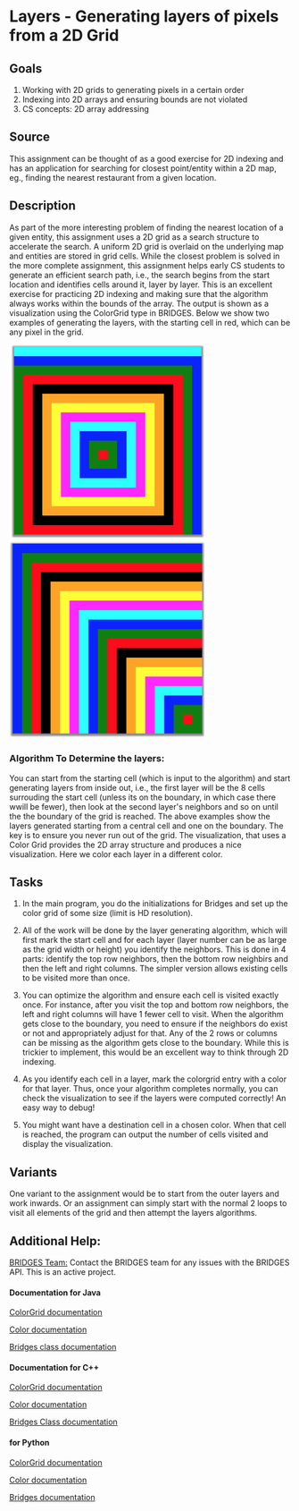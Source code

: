 Layers - Generating layers of pixels from a 2D Grid
===================================================

## Goals

1. Working with 2D grids to generating pixels in a certain order
2. Indexing into 2D arrays and ensuring bounds are not violated
3. CS concepts: 2D array addressing 

## Source
This assignment can be thought of as a good exercise for 2D indexing and 
has an application for searching for  closest point/entity 
within a 2D map, eg., finding the nearest restaurant from a given location.

## Description
As part of the more interesting problem of finding the nearest location of
a given entity, this assignment uses a 2D grid as a search structure to 
accelerate the search. A uniform 2D grid is overlaid on the underlying
map and entities are stored in grid cells. While the closest problem is 
solved in the more complete assignment, this assignment helps early CS 
students to generate an efficient  search path, i.e., the search begins
from the start location and identifies cells around it, layer by layer. 
This is an excellent exercise for practicing 2D indexing and making sure
that the algorithm always works within the bounds of the array. The
output is shown as a visualization using the ColorGrid type in BRIDGES. Below
we show two examples of generating the layers, with the starting cell in
red, which can be any pixel in the grid.

 
<img src="./figures/fig1.png" alt="drawing" width="350"></img>
<img src="./figures/fig2.png" alt="drawing" width="350"></img>

### Algorithm To Determine the layers:
You can start from the starting cell (which is input to the algorithm) and
start generating layers from inside out, i.e., the first layer will be the 8
cells surrouding the start cell (unless its on the boundary, in which case there wwill be fewer), then look at the second layer's neighbors and so on until the the boundary of the grid is reached. The above examples show the layers generated
starting from a central cell and one on the boundary. The key is to ensure 
you never run out of the grid. The visualization, that uses a Color Grid provides the 2D array structure and produces a nice visualization. Here we color each layer in a different color.

 

## Tasks

1. In the main program, you do the initializations for Bridges and set up the color grid of some size (limit is HD resolution). 

2. All of the work will be done by the layer generating algorithm, which will 
first mark the start cell and for each layer (layer number can be 
as large as the grid width or height) you identify the neighbors. This is
done in 4 parts: identify the top row neighbors, then the bottom row neighbirs
and then the left and right columns. The simpler version allows existing cells to be visited more than once.

3. You can optimize the algorithm and ensure each cell is visited exactly once.
For instance, after you visit the top and bottom row neighbors, the left and
right columns will have 1 fewer cell to visit. When the algorithm gets close
to the boundary, you need to ensure if the neighbors do exist or not and 
appropriately adjust for that. Any of the 2 rows or columns can be missing as
the algorithm gets close to the boundary. While this is trickier to implement, this would be an excellent way to think through 2D indexing.

4. As you identify each cell in a layer, mark the colorgrid entry with a color
for that layer. Thus, once your algorithm completes normally, you can check
the visualization to see if the layers were computed correctly! An easy way to 
debug!

5. You might want have a destination cell in a chosen color. When that cell is
reached, the program can output the number of cells visited and display the visualization.

## Variants

One variant to the assignment would be to start from the outer layers and work
inwards. Or an assignment can simply start with the normal 2 loops to visit 
all elements of the grid and then attempt the layers algorithms.

## Additional Help:

[BRIDGES Team:](http://bridgesuncc.github.io/) Contact the BRIDGES team for any 
issues with the BRIDGES API. This is an active project.


#### Documentation for Java

[ColorGrid documentation](http://bridgesuncc.github.io/doc/java-api/current/html/classbridges_1_1base_1_1_color_grid.html)

[Color documentation](http://bridgesuncc.github.io/doc/java-api/current/html/classbridges_1_1base_1_1_color.html)

[Bridges class documentation](http://bridgesuncc.github.io/doc/java-api/current/html/classbridges_1_1connect_1_1_bridges.html)

#### Documentation for C++
[ColorGrid documentation](http://bridgesuncc.github.io/doc/cxx-api/current/html/classbridges_1_1datastructure_1_1_color_grid.html)

[Color documentation](http://bridgesuncc.github.io/doc/cxx-api/current/html/classbridges_1_1datastructure_1_1_color.html)

[Bridges Class documentation](http://bridgesuncc.github.io/doc/cxx-api/current/html/classbridges_1_1_bridges.html)


#### for Python

[ColorGrid documentation](http://bridgesuncc.github.io/doc/python-api/current/html/classbridges_1_1color__grid_1_1_color_grid.html)

[Color documentation](http://bridgesuncc.github.io/doc/python-api/current/html/classbridges_1_1color_1_1_color.html)

[Bridges documentation](http://bridgesuncc.github.io/doc/python-api/current/html/classbridges_1_1bridges_1_1_bridges.html)

